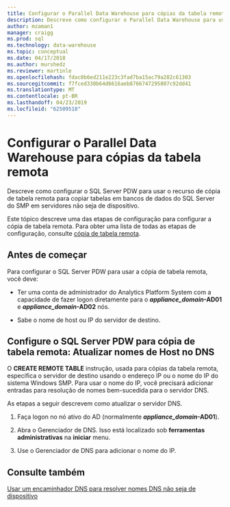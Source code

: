 ```yaml
---
title: Configurar o Parallel Data Warehouse para cópias da tabela remota | Microsoft Docs
description: Descreve como configurar o Parallel Data Warehouse para usar o recurso de cópia de tabela remota para copiar tabelas em bancos de dados do SQL Server do SMP em servidores não seja de dispositivo.
author: mzaman1
manager: craigg
ms.prod: sql
ms.technology: data-warehouse
ms.topic: conceptual
ms.date: 04/17/2018
ms.author: murshedz
ms.reviewer: martinle
ms.openlocfilehash: fdac0b6ed211e223c3fad7ba15ac79a282c61303
ms.sourcegitcommit: f7fced330b64d6616aeb8766747295807c92dd41
ms.translationtype: MT
ms.contentlocale: pt-BR
ms.lasthandoff: 04/23/2019
ms.locfileid: "62509518"
---
```

# <a name="configure-parallel-data-warehouse-for-remote-table-copies"></a>Configurar o Parallel Data Warehouse para cópias da tabela remota
Descreve como configurar o SQL Server PDW para usar o recurso de cópia de tabela remota para copiar tabelas em bancos de dados do SQL Server do SMP em servidores não seja de dispositivo.  
  
Este tópico descreve uma das etapas de configuração para configurar a cópia de tabela remota. Para obter uma lista de todas as etapas de configuração, consulte [cópia de tabela remota](remote-table-copy.md).  
  
## <a name="before-you-begin"></a>Antes de começar  
Para configurar o SQL Server PDW para usar a cópia de tabela remota, você deve:  
  
-   Ter uma conta de administrador do Analytics Platform System com a capacidade de fazer logon diretamente para o  <strong>*appliance_domain*-AD01</strong> e  <strong>*appliance_domain*-AD02</strong> nós.  
  
-   Sabe o nome de host ou IP do servidor de destino.  
  
## <a name="HowToPDW"></a>Configure o SQL Server PDW para cópia de tabela remota: Atualizar nomes de Host no DNS  
O **CREATE REMOTE TABLE** instrução, usada para cópias da tabela remota, especifica o servidor de destino usando o endereço IP ou o nome do IP do sistema Windows SMP. Para usar o nome do IP, você precisará adicionar entradas para resolução de nomes bem-sucedida para o servidor DNS.  
  
As etapas a seguir descrevem como atualizar o servidor DNS.  
  
1.  Faça logon no nó ativo do AD (normalmente  <strong>*appliance_domain*-AD01</strong>).  
  
2.  Abra o Gerenciador de DNS. Isso está localizado sob **ferramentas administrativas** na **iniciar** menu.  
  
3.  Use o Gerenciador de DNS para adicionar o nome do IP.  
  
## <a name="see-also"></a>Consulte também  
<!-- MISSING LINKS 
[Common Metadata Query Examples &#40;SQL Server PDW&#41;](../sqlpdw/common-metadata-query-examples-sql-server-pdw.md)  
-->
[Usar um encaminhador DNS para resolver nomes DNS não seja de dispositivo](use-a-dns-forwarder-to-resolve-non-appliance-dns-names.md)  
<!-- MISSING LINKS 
[Security - Configure Domain Trusts &#40;SQL Server PDW&#41;](../sqlpdw/security-configure-domain-trusts-sql-server-pdw.md)  
-->
  
